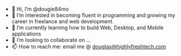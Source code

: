 - 👋 Hi, I’m @dougie84mo
- 👀 I’m interested in becoming fluent in programming and growing my career in freelance and web development.
- 🌱 I’m currently learning how to build Web, Desktop, and Mobile applications
- 💞️ I’m looking to collaborate on ...
- 📫 How to reach me: email me @ douglas@highlyfreshtech.com

<!---
dougie84mo/dougie84mo is a ✨ special ✨ repository because its `README.md` (this file) appears on your GitHub profile.
You can click the Preview link to take a look at your changes.
--->
